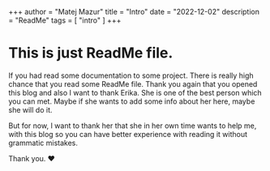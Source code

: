+++
author = "Matej Mazur"
title = "Intro"
date = "2022-12-02"
description = "ReadMe"
tags = [
    "intro"
]
+++

# This is just ReadMe file.
If you had read some documentation to some project. There is really high chance that you read some ReadMe file. Thank you again that you opened this blog and also I want to thank Erika. She is one of the best person which you can met. Maybe if she wants to add some info about her here, maybe she will do it.

But for now, I want to thank her that she in her own time wants to help me, with this blog so you can have better experience with reading it without grammatic mistakes.

Thank you. ❤
